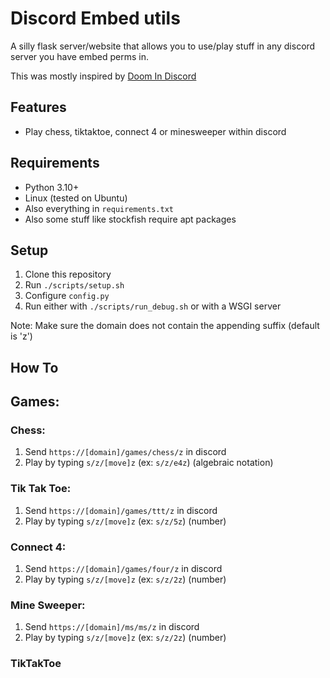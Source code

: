 # Discord Embed utils

A silly flask server/website that allows you to use/play stuff in any discord server you have embed perms in.

This was mostly inspired by [Doom In Discord](https://doom.p2r3.com/)

## Features

- Play chess, tiktaktoe, connect 4 or minesweeper within discord

## Requirements

- Python 3.10+
- Linux (tested on Ubuntu)
- Also everything in `requirements.txt`
- Also some stuff like stockfish require apt packages

## Setup

1. Clone this repository
2. Run `./scripts/setup.sh`
3. Configure `config.py`
4. Run either with `./scripts/run_debug.sh` or with a WSGI server

Note: Make sure the domain does not contain the appending suffix (default is 'z')

## How To

## Games:
### Chess:
1. Send `https://[domain]/games/chess/z` in discord
2. Play by typing `s/z/[move]z` (ex: `s/z/e4z`) (algebraic notation)

### Tik Tak Toe:
1. Send `https://[domain]/games/ttt/z` in discord
2. Play by typing `s/z/[move]z` (ex: `s/z/5z`) (number)

### Connect 4:
1. Send `https://[domain]/games/four/z` in discord
2. Play by typing `s/z/[move]z` (ex: `s/z/2z`) (number)

### Mine Sweeper:
1. Send `https://[domain]/ms/ms/z` in discord
2. Play by typing `s/z/[move]z` (ex: `s/z/2z`) (number)

### TikTakToe
